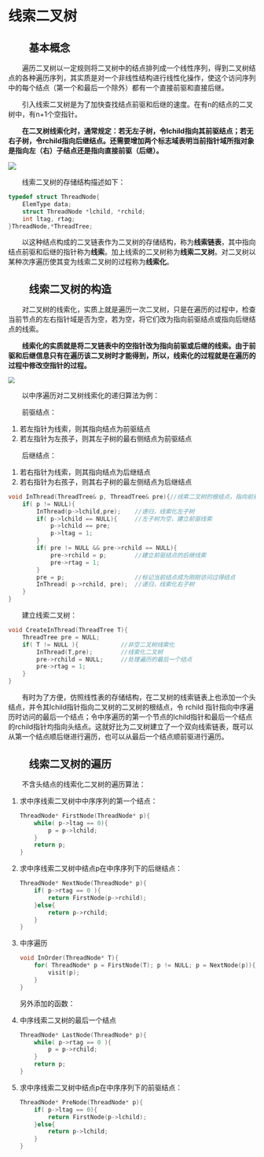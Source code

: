 # 线索二叉树



## &emsp;&emsp;基本概念

&emsp;&emsp;遍历二叉树以一定规则将二叉树中的结点排列成一个线性序列，得到二叉树结点的各种遍历序列，其实质是对一个非线性结构进行线性化操作，使这个访问序列中的每个结点（第一个和最后一个除外）都有一个直接前驱和直接后继。

&emsp;&emsp;引入线索二叉树是为了加快查找结点前驱和后继的速度。在有n的结点的二叉树中，有n+1个空指针。

**&emsp;&emsp;在二叉树线索化时，通常规定：若无左子树，令lchild指向其前驱结点；若无右子树，令rchild指向后继结点。还需要增加两个标志域表明当前指针域所指对象是指向左（右）子结点还是指向直接前驱（后继）。**

![](https://xiuxin-1304803037.cos.ap-shanghai.myqcloud.com/线索二叉树.jpg)

&emsp;&emsp;线索二叉树的存储结构描述如下：

```cpp
typedef struct ThreadNode{
    ElemType data;
    struct ThreadNode *lchild, *rchild;
    int ltag, rtag;
}ThreadNode,*ThreadTree;
```

&emsp;&emsp;以这种结点构成的二叉链表作为二叉树的存储结构，称为**线索链表**，其中指向结点前驱和后继的指针称为**线索**。加上线索的二叉树称为**线索二叉树**。对二叉树以某种次序遍历使其变为线索二叉树的过程称为**线索化**。



## &emsp;&emsp;线索二叉树的构造

&emsp;&emsp;对二叉树的线索化，实质上就是遍历一次二叉树，只是在遍历的过程中，检查当前节点的左右指针域是否为空，若为空，将它们改为指向前驱结点或指向后继结点的线索。

**&emsp;&emsp;线索化的实质就是将二叉链表中的空指针改为指向前驱或后继的线索。由于前驱和后继信息只有在遍历该二叉树时才能得到，所以，线索化的过程就是在遍历的过程中修改空指针的过程。**

<img src="https://xiuxin-1304803037.cos.ap-shanghai.myqcloud.com/线索二叉树构造.jpg" style="zoom: 80%;" />

&emsp;&emsp;以中序遍历对二叉树线索化的递归算法为例：

&emsp;&emsp;前驱结点：

1. 若左指针为线索，则其指向结点为前驱结点
2. 若左指针为左孩子，则其左子树的最右侧结点为前驱结点

&emsp;&emsp;后继结点：

1. 若右指针为线索，则其指向结点为后继结点
2. 若右指针为右孩子，则其右子树的最左侧结点为后继结点

```cpp
void InThread(ThreadTree& p, ThreadTree& pre){//线索二叉树的根结点，指向前驱结点的指针
    if( p != NULL){
        InThread(p->lchild,pre);	//递归，线索化左子树
        if( p->lchild == NULL){		//左子树为空，建立前驱线索
            p->lchild == pre;
            p->ltag = 1;
        }
        if( pre != NULL && pre->rchild == NULL){
            pre->rchild = p;		//建立前驱结点的后继线索
            pre->rtag = 1;
        }
        pre = p;					//标记当前结点成为刚刚访问过得结点
        InThread( p->rchild, pre);	//递归，线索化右子树
    }    
}
```

&emsp;&emsp;建立线索二叉树：

```cpp
void CreateInThread(ThreadTree T){
    ThreadTree pre = NULL;
    if( T != NULL ){			//非空二叉树线索化
        InThread(T,pre);		//线索化二叉树
        pre->rchild = NULL;		//处理遍历的最后一个结点
        pre->rtag = 1;
    }    
}
```

&emsp;&emsp;有时为了方便，仿照线性表的存储结构，在二叉树的线索链表上也添加一个头结点，并令其lchild指针指向二叉树的二叉树的根结点，令 rchild 指针指向中序遍历时访问的最后一个结点；令中序遍历的第一个节点的lchild指针和最后一个结点的rchild指针均指向头结点。这就好比为二叉树建立了一个双向线索链表，既可以从第一个结点顺后继进行遍历，也可以从最后一个结点顺前驱进行遍历。



## &emsp;&emsp;线索二叉树的遍历

&emsp;&emsp;不含头结点的线索化二叉树的遍历算法：

1. 求中序线索二叉树中中序序列的第一个结点：

   ```cpp
   ThreadNode* FirstNode(ThreadNode* p){
       while( p->ltag == 0){
           p = p->lchild;
       }
       return p;   
   }
   ```

2. 求中序线索二叉树中结点p在中序序列下的后继结点：

   ```cpp
   ThreadNode* NextNode(ThreadNode* p){
       if( p->rtag == 0 ){
           return FirstNode(p->rchild);
       }else{
           return p->rchild;
       }
   }
   ```
   
3. 中序遍历

   ```cpp
   void InOrder(ThreadNode* T){
       for( ThreadNode* p = FirstNode(T); p != NULL; p = NextNode(p)){
           visit(p);
       }
   }
   ```

   另外添加的函数：

4. 中序线索二叉树的最后一个结点

   ```cpp
   ThreadNode* LastNode(ThreadNode* p){
       while( p->rtag == 0 ){
           p = p->rchild;
       }
       return p;
   }
   ```

5. 求中序线索二叉树中结点p在中序序列下的前驱结点：

   ```cpp
   ThreadNode* PreNode(ThreadNode* p){
       if( p->ltag == 0){
           return FirstNode(p->lchild);
       }else{
           return p->lchild;
       }    
   }
   ```